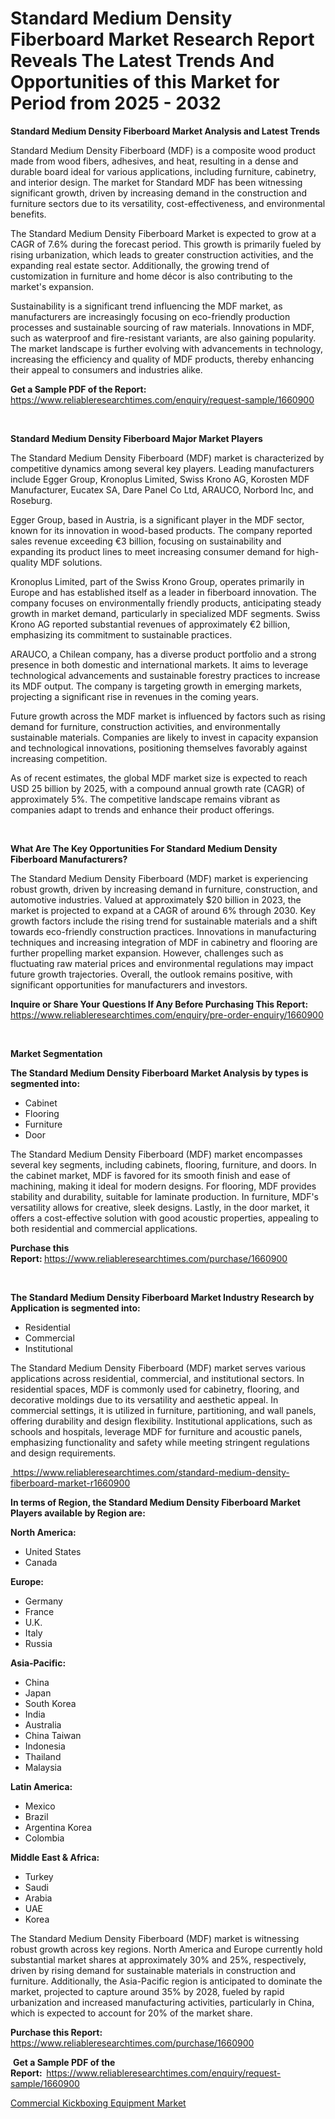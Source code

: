 <p><h1>Standard Medium Density Fiberboard Market Research Report Reveals The Latest Trends And Opportunities of this Market for Period from 2025 - 2032</h1></p><p><strong>Standard Medium Density Fiberboard Market Analysis and Latest Trends</strong></p>
<p><p>Standard Medium Density Fiberboard (MDF) is a composite wood product made from wood fibers, adhesives, and heat, resulting in a dense and durable board ideal for various applications, including furniture, cabinetry, and interior design. The market for Standard MDF has been witnessing significant growth, driven by increasing demand in the construction and furniture sectors due to its versatility, cost-effectiveness, and environmental benefits.</p><p>The Standard Medium Density Fiberboard Market is expected to grow at a CAGR of 7.6% during the forecast period. This growth is primarily fueled by rising urbanization, which leads to greater construction activities, and the expanding real estate sector. Additionally, the growing trend of customization in furniture and home décor is also contributing to the market's expansion.</p><p>Sustainability is a significant trend influencing the MDF market, as manufacturers are increasingly focusing on eco-friendly production processes and sustainable sourcing of raw materials. Innovations in MDF, such as waterproof and fire-resistant variants, are also gaining popularity. The market landscape is further evolving with advancements in technology, increasing the efficiency and quality of MDF products, thereby enhancing their appeal to consumers and industries alike.</p></p>
<p><strong>Get a Sample PDF of the Report:&nbsp;</strong> <a href="https://www.reliableresearchtimes.com/enquiry/request-sample/1660900?utm_campaign=3206&utm_medium=2&utm_source=Github&utm_content=ia&utm_term=29032025&utm_id=standard-medium-density-fiberboard">https://www.reliableresearchtimes.com/enquiry/request-sample/1660900</a></p>
<p>&nbsp;</p>
<p><strong>Standard Medium Density Fiberboard Major Market Players</strong></p>
<p><p>The Standard Medium Density Fiberboard (MDF) market is characterized by competitive dynamics among several key players. Leading manufacturers include Egger Group, Kronoplus Limited, Swiss Krono AG, Korosten MDF Manufacturer, Eucatex SA, Dare Panel Co Ltd, ARAUCO, Norbord Inc, and Roseburg. </p><p>Egger Group, based in Austria, is a significant player in the MDF sector, known for its innovation in wood-based products. The company reported sales revenue exceeding €3 billion, focusing on sustainability and expanding its product lines to meet increasing consumer demand for high-quality MDF solutions.</p><p>Kronoplus Limited, part of the Swiss Krono Group, operates primarily in Europe and has established itself as a leader in fiberboard innovation. The company focuses on environmentally friendly products, anticipating steady growth in market demand, particularly in specialized MDF segments. Swiss Krono AG reported substantial revenues of approximately €2 billion, emphasizing its commitment to sustainable practices.</p><p>ARAUCO, a Chilean company, has a diverse product portfolio and a strong presence in both domestic and international markets. It aims to leverage technological advancements and sustainable forestry practices to increase its MDF output. The company is targeting growth in emerging markets, projecting a significant rise in revenues in the coming years.</p><p>Future growth across the MDF market is influenced by factors such as rising demand for furniture, construction activities, and environmentally sustainable materials. Companies are likely to invest in capacity expansion and technological innovations, positioning themselves favorably against increasing competition.</p><p>As of recent estimates, the global MDF market size is expected to reach USD 25 billion by 2025, with a compound annual growth rate (CAGR) of approximately 5%. The competitive landscape remains vibrant as companies adapt to trends and enhance their product offerings.</p></p>
<p>&nbsp;</p>
<p><strong>What Are The Key Opportunities For Standard Medium Density Fiberboard Manufacturers?</strong></p>
<p><p>The Standard Medium Density Fiberboard (MDF) market is experiencing robust growth, driven by increasing demand in furniture, construction, and automotive industries. Valued at approximately $20 billion in 2023, the market is projected to expand at a CAGR of around 6% through 2030. Key growth factors include the rising trend for sustainable materials and a shift towards eco-friendly construction practices. Innovations in manufacturing techniques and increasing integration of MDF in cabinetry and flooring are further propelling market expansion. However, challenges such as fluctuating raw material prices and environmental regulations may impact future growth trajectories. Overall, the outlook remains positive, with significant opportunities for manufacturers and investors.</p></p>
<p><strong>Inquire or Share Your Questions If Any Before Purchasing This Report:</strong> <a href="https://www.reliableresearchtimes.com/enquiry/pre-order-enquiry/1660900?utm_campaign=3206&utm_medium=2&utm_source=Github&utm_content=ia&utm_term=29032025&utm_id=standard-medium-density-fiberboard">https://www.reliableresearchtimes.com/enquiry/pre-order-enquiry/1660900</a></p>
<p>&nbsp;</p>
<p><strong>Market Segmentation</strong></p>
<p><strong>The Standard Medium Density Fiberboard Market Analysis by types is segmented into:</strong></p>
<p><ul><li>Cabinet</li><li>Flooring</li><li>Furniture</li><li>Door</li></ul></p>
<p><p>The Standard Medium Density Fiberboard (MDF) market encompasses several key segments, including cabinets, flooring, furniture, and doors. In the cabinet market, MDF is favored for its smooth finish and ease of machining, making it ideal for modern designs. For flooring, MDF provides stability and durability, suitable for laminate production. In furniture, MDF's versatility allows for creative, sleek designs. Lastly, in the door market, it offers a cost-effective solution with good acoustic properties, appealing to both residential and commercial applications.</p></p>
<p><strong>Purchase this Report:&nbsp;</strong><a href="https://www.reliableresearchtimes.com/purchase/1660900?utm_campaign=3206&utm_medium=2&utm_source=Github&utm_content=ia&utm_term=29032025&utm_id=standard-medium-density-fiberboard">https://www.reliableresearchtimes.com/purchase/1660900</a></p>
<p>&nbsp;</p>
<p><strong>The Standard Medium Density Fiberboard Market Industry Research by Application is segmented into:</strong></p>
<p><ul><li>Residential</li><li>Commercial</li><li>Institutional</li></ul></p>
<p><p>The Standard Medium Density Fiberboard (MDF) market serves various applications across residential, commercial, and institutional sectors. In residential spaces, MDF is commonly used for cabinetry, flooring, and decorative moldings due to its versatility and aesthetic appeal. In commercial settings, it is utilized in furniture, partitioning, and wall panels, offering durability and design flexibility. Institutional applications, such as schools and hospitals, leverage MDF for furniture and acoustic panels, emphasizing functionality and safety while meeting stringent regulations and design requirements.</p></p>
<p><a href="https://www.reliableresearchtimes.com/standard-medium-density-fiberboard-market-r1660900?utm_campaign=3206&utm_medium=2&utm_source=Github&utm_content=ia&utm_term=29032025&utm_id=standard-medium-density-fiberboard">&nbsp;https://www.reliableresearchtimes.com/standard-medium-density-fiberboard-market-r1660900</a></p>
<p><strong>In terms of Region, the Standard Medium Density Fiberboard Market Players available by Region are:</strong></p>
<p>
    <p> <strong> North America: </strong>
        <ul>
            <li>United States</li>
            <li>Canada</li>
        </ul>
        </p> 
    <p> <strong> Europe: </strong>
        <ul>
            <li>Germany</li>
            <li>France</li>
            <li>U.K.</li>
            <li>Italy</li>
            <li>Russia</li>
        </ul>
        </p> 
    <p> <strong> Asia-Pacific: </strong>
        <ul>
            <li>China</li>
            <li>Japan</li>
            <li>South Korea</li>
            <li>India</li>
            <li>Australia</li>
            <li>China Taiwan</li>
            <li>Indonesia</li>
            <li>Thailand</li>
            <li>Malaysia</li>
        </ul>
        </p> 
    <p> <strong> Latin America: </strong>
        <ul>
            <li>Mexico</li>
            <li>Brazil</li>
            <li>Argentina Korea</li>
            <li>Colombia</li>
        </ul>
        </p> 
    <p> <strong> Middle East & Africa: </strong>
        <ul>
            <li>Turkey</li>
            <li>Saudi</li>
            <li>Arabia</li>
            <li>UAE</li>
            <li>Korea</li>
        </ul>
    </p>
    </p>
<p><p>The Standard Medium Density Fiberboard (MDF) market is witnessing robust growth across key regions. North America and Europe currently hold substantial market shares at approximately 30% and 25%, respectively, driven by rising demand for sustainable materials in construction and furniture. Additionally, the Asia-Pacific region is anticipated to dominate the market, projected to capture around 35% by 2028, fueled by rapid urbanization and increased manufacturing activities, particularly in China, which is expected to account for 20% of the market share.</p></p>
<p><strong>Purchase this Report: </strong><a href="https://www.reliableresearchtimes.com/purchase/1660900?utm_campaign=3206&utm_medium=2&utm_source=Github&utm_content=ia&utm_term=29032025&utm_id=standard-medium-density-fiberboard">https://www.reliableresearchtimes.com/purchase/1660900</a></p>
<p>&nbsp;<strong>Get a Sample PDF of the Report:&nbsp;&nbsp;</strong><a href="https://www.reliableresearchtimes.com/enquiry/request-sample/1660900?utm_campaign=3206&utm_medium=2&utm_source=Github&utm_content=ia&utm_term=29032025&utm_id=standard-medium-density-fiberboard">https://www.reliableresearchtimes.com/enquiry/request-sample/1660900</a></p>
<p><strong></strong></p>
<p><p><a href="https://github.com/merkinedry7b/Market-Research-Report-List-1/blob/main/commercial-kickboxing-equipment-market.md?utm_campaign=3206&utm_medium=2&utm_source=Github&utm_content=ia&utm_term=29032025&utm_id=standard-medium-density-fiberboard">Commercial Kickboxing Equipment Market</a></p></p>